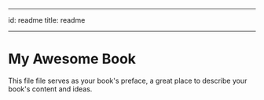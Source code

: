 * * *

id: readme title: readme

* * *

# My Awesome Book

This file file serves as your book's preface, a great place to describe your book's content and ideas.